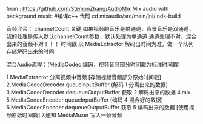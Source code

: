 from : https://github.com/StemonZhang/AudioMix
Mix audio with background music
#编译c++ 代码
cd mixaudio/src/main/jni/
ndk-build


音频混合：
channelCount 关键
如果视频的音乐是单通道，背景音乐是双通道，我的处理是传人默认channelCount参数，默认处理为单通道
通道处理不对，混合出来的音频不对！！！
时间戳 以 MediaExtractor 解码出时间为准，做一个队列存储解码出来的时间

混合Audio流程：(MediaCodec 编码，视频音频部分时间戳为标准时间戳)

1.MediaExtractor 分离视频中音频   [存储视频音频部分原始时间戳]
2.MediaCodecDecoder queueInputBuffer (解码 1 分离出来的数据)
3.MediaCodecDecoder dequeueOutputBuffer 获取 2 解码出来的数据
4.mix
5.MediaCodecEncoder queueInputBuffer (编码 4 混合好的数据)
6.MediaCodecEncoder dequeueOutputBuffer 获取 5 编码出来的数据   [使用视频原始时间戳]
7.通知 MediaMuxer 写入一帧音频